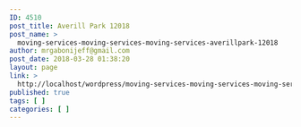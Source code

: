 ```yaml
---
ID: 4510
post_title: Averill Park 12018
post_name: >
  moving-services-moving-services-moving-services-averillpark-12018
author: mrgabonijeff@gmail.com
post_date: 2018-03-28 01:38:20
layout: page
link: >
  http://localhost/wordpress/moving-services-moving-services-moving-services-averillpark-12018/
published: true
tags: [ ]
categories: [ ]
---
```

